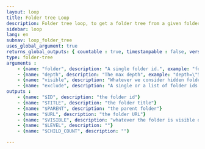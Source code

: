 ```yaml
---
layout: loop
title: Folder tree Loop
description: Folder tree loop, to get a folder tree from a given folder to a given depth.
sidebar: loop
lang: en
subnav: loop_folder_tree
uses_global_argument: true
returns_global_outputs: { countable : true, timestampable : false, versionable : false }
type: folder-tree
arguments :
    - {name: "folder", description: "A single folder id.", example: "folder=\"2\"", mandatory: "true"}
    - {name: "depth", description: "The max depth", example: "depth=\"5\""}
    - {name: "visible", description: "Whatever we consider hidden folder or not.", example: "visible=\"false\"", default: "true"}
    - {name: "exclude", description: "A single or a list of folder ids to exclude for result.", example: "exclude=\"5,72\""}
outputs :
    - {name: "$ID", description: "the folder id"}
    - {name: "$TITLE", description: "the folder title"}
    - {name: "$PARENT", description: "the parent folder"}
    - {name: "$URL", description: "the folder URL"}
    - {name: "$VISIBLE", description: "whatever the folder is visible or not"}
    - {name: "$LEVEL", description: ""}
    - {name: "$CHILD_COUNT", description: ""}

---
```

